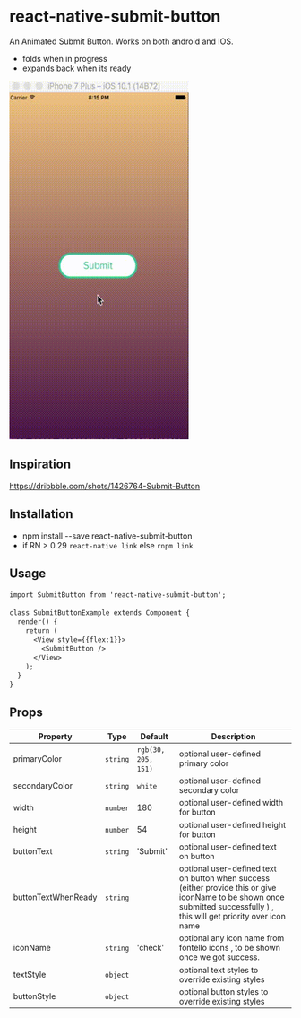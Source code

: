 # react-native-submit-button

An Animated Submit Button. Works on both android and IOS. 
- folds when in progress
- expands back when its ready


![Alt text](/example/images/out.gif?raw=true "Animated Submit Button")

## Inspiration
https://dribbble.com/shots/1426764-Submit-Button


## Installation

 - npm install --save react-native-submit-button
 - if RN > 0.29 `react-native link` else `rnpm link`

## Usage

```
import SubmitButton from 'react-native-submit-button';

class SubmitButtonExample extends Component {
  render() {
    return (
      <View style={{flex:1}}>
        <SubmitButton />
      </View>
    ); 
  } 
}
```


## Props

| Property | Type | Default | Description |
|---------------|----------|--------------|----------------------------------------------------------------|
| primaryColor | `string` | `rgb(30, 205, 151)` | optional user-defined primary color |
| secondaryColor | `string` | `white` | optional user-defined secondary color |
| width | `number` | 180 | optional user-defined width for button |
| height | `number` | 54 | optional user-defined height for button |
| buttonText | `string` | 'Submit' | optional user-defined text on button |
| buttonTextWhenReady | `string` | | optional user-defined text on button when success (either provide this or give iconName to be shown once submitted successfully ) , this will get priority over icon name |
| iconName | `string` | 'check' | optional any icon name from fontello icons , to be shown once we got success. |
| textStyle | `object` | | optional text styles to override existing styles |
| buttonStyle | `object` | | optional button styles to override existing styles |
